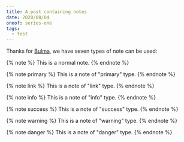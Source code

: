 ```yaml
---
title: A post containing notes
date: 2020/08/04
oneof: series-one
tags:
  - test
---
```


Thanks for [Bulma](https://bulma.io), we have seven types of note can be used:

{% note %}
This is a normal note.
{% endnote %}

{% note primary %}
This is a note of "primary" type.
{% endnote %}

{% note link %}
This is a note of "link" type.
{% endnote %}

{% note info %}
This is a note of "info" type.
{% endnote %}

{% note success %}
This is a note of "success" type.
{% endnote %}

{% note warning %}
This is a note of "warning" type.
{% endnote %}

{% note danger %}
This is a note of "danger" type.
{% endnote %}

